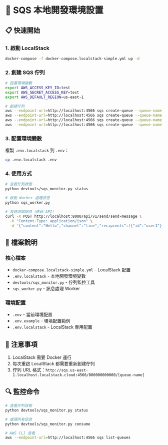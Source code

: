 # 🚀 SQS 本地開發環境設置

## 📋 快速開始

### 1. 啟動 LocalStack

```bash
docker-compose -f docker-compose.localstack-simple.yml up -d
```

### 2. 創建 SQS 佇列

```bash
# 設置環境變數
export AWS_ACCESS_KEY_ID=test
export AWS_SECRET_ACCESS_KEY=test
export AWS_DEFAULT_REGION=us-east-1

# 創建佇列
aws --endpoint-url=http://localhost:4566 sqs create-queue --queue-name send-queue
aws --endpoint-url=http://localhost:4566 sqs create-queue --queue-name batch-queue
aws --endpoint-url=http://localhost:4566 sqs create-queue --queue-name send-dlq
aws --endpoint-url=http://localhost:4566 sqs create-queue --queue-name batch-dlq
```

### 3. 配置環境變數

複製 `.env.localstack` 到 `.env`：

```bash
cp .env.localstack .env
```

### 4. 使用方式

```bash
# 查看佇列狀態
python devtools/sqs_monitor.py status

# 啟動 Worker 處理訊息
python sqs_worker.py

# 發送測試訊息（透過 API）
curl -X POST http://localhost:8000/api/v1/send/send-message \
  -H "Content-Type: application/json" \
  -d '{"content":"Hello","channel":"line","recipients":[{"id":"user1"}]}'
```

## 🔧 檔案說明

### 核心檔案
- `docker-compose.localstack-simple.yml` - LocalStack 配置
- `.env.localstack` - 本地開發環境變數
- `devtools/sqs_monitor.py` - 佇列監控工具
- `sqs_worker.py` - 訊息處理 Worker

### 環境配置
- `.env` - 當前環境配置
- `.env.example` - 環境配置範例
- `.env.localstack` - LocalStack 專用配置

## 🚨 注意事項

1. LocalStack 需要 Docker 運行
2. 每次重啟 LocalStack 都需要重新創建佇列
3. 佇列 URL 格式：`http://sqs.us-east-1.localhost.localstack.cloud:4566/000000000000/[queue-name]`

## 🔍 監控命令

```bash
# 查看佇列狀態
python devtools/sqs_monitor.py status

# 處理所有訊息
python devtools/sqs_monitor.py consume

# AWS CLI 查看
aws --endpoint-url=http://localhost:4566 sqs list-queues
```